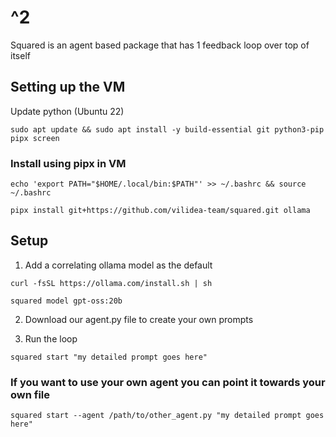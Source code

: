 # ^2
Squared is an agent based package that has 1 feedback loop over top of itself

## Setting up the VM

Update python (Ubuntu 22)

`sudo apt update && sudo apt install -y build-essential git python3-pip pipx screen`

### Install using pipx in VM

`echo 'export PATH="$HOME/.local/bin:$PATH"' >> ~/.bashrc && source ~/.bashrc`

`pipx install git+https://github.com/vilidea-team/squared.git ollama`

## Setup
1. Add a correlating ollama model as the default

`curl -fsSL https://ollama.com/install.sh | sh`

`squared model gpt-oss:20b`
  
2. Download our agent.py file to create your own prompts

3. Run the loop

`squared start "my detailed prompt goes here"`

### If you want to use your own agent you can point it towards your own file 

`squared start --agent /path/to/other_agent.py "my detailed prompt goes here"`
